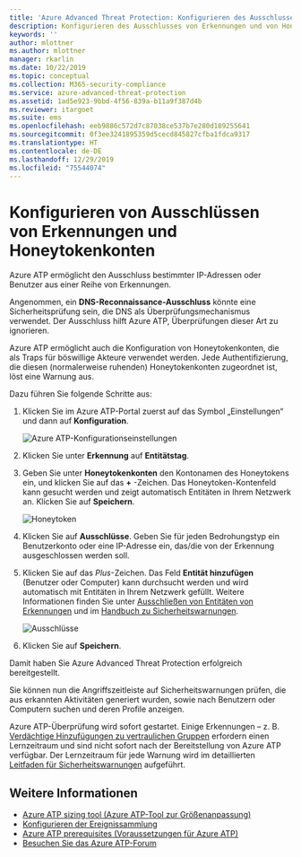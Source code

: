 ```yaml
---
title: 'Azure Advanced Threat Protection: Konfigurieren des Ausschlusses von Erkennungen und von Honeytokenkonten | Microsoft-Dokumentation'
description: Konfigurieren des Ausschlusses von Erkennungen und von Honeytoken-Benutzern
keywords: ''
author: mlottner
ms.author: mlottner
manager: rkarlin
ms.date: 10/22/2019
ms.topic: conceptual
ms.collection: M365-security-compliance
ms.service: azure-advanced-threat-protection
ms.assetid: 1ad5e923-9bbd-4f56-839a-b11a9f387d4b
ms.reviewer: itargoet
ms.suite: ems
ms.openlocfilehash: eeb9886c572d7c87038ce537b7e280d189255641
ms.sourcegitcommit: 0f3ee3241895359d5cecd845827cfba1fdca9317
ms.translationtype: HT
ms.contentlocale: de-DE
ms.lasthandoff: 12/29/2019
ms.locfileid: "75544074"
---
```

# <a name="configure-detection-exclusions-and-honeytoken-accounts"></a>Konfigurieren von Ausschlüssen von Erkennungen und Honeytokenkonten

Azure ATP ermöglicht den Ausschluss bestimmter IP-Adressen oder Benutzer aus einer Reihe von Erkennungen. 

Angenommen, ein **DNS-Reconnaissance-Ausschluss** könnte eine Sicherheitsprüfung sein, die DNS als Überprüfungsmechanismus verwendet. Der Ausschluss hilft Azure ATP, Überprüfungen dieser Art zu ignorieren.  

Azure ATP ermöglicht auch die Konfiguration von Honeytokenkonten, die als Traps für böswillige Akteure verwendet werden. Jede Authentifizierung, die diesen (normalerweise ruhenden) Honeytokenkonten zugeordnet ist, löst eine Warnung aus.

Dazu führen Sie folgende Schritte aus:

1.  Klicken Sie im Azure ATP-Portal zuerst auf das Symbol „Einstellungen“ und dann auf **Konfiguration**.

    ![Azure ATP-Konfigurationseinstellungen](media/atp-config-menu.png)

2.  Klicken Sie unter **Erkennung** auf **Entitätstag**.

3. Geben Sie unter **Honeytokenkonten** den Kontonamen des Honeytokens ein, und klicken Sie auf das **+** -Zeichen. Das Honeytoken-Kontenfeld kann gesucht werden und zeigt automatisch Entitäten in Ihrem Netzwerk an. Klicken Sie auf **Speichern**.

   ![Honeytoken](media/honeytoken-sensitive.png)

4. Klicken Sie auf **Ausschlüsse**. Geben Sie für jeden Bedrohungstyp ein Benutzerkonto oder eine IP-Adresse ein, das/die von der Erkennung ausgeschlossen werden soll. 
5. Klicken Sie auf das *Plus*-Zeichen. Das Feld **Entität hinzufügen** (Benutzer oder Computer) kann durchsucht werden und wird automatisch mit Entitäten in Ihrem Netzwerk gefüllt. Weitere Informationen finden Sie unter [Ausschließen von Entitäten von Erkennungen](excluding-entities-from-detections.md) und im [Handbuch zu Sicherheitswarnungen](suspicious-activity-guide.md).

   ![Ausschlüsse](media/exclusions.png)

6.  Klicken Sie auf **Speichern**.


Damit haben Sie Azure Advanced Threat Protection erfolgreich bereitgestellt.

Sie können nun die Angriffszeitleiste auf Sicherheitswarnungen prüfen, die aus erkannten Aktivitäten generiert wurden, sowie nach Benutzern oder Computern suchen und deren Profile anzeigen.

Azure ATP-Überprüfung wird sofort gestartet. Einige Erkennungen – z. B. [Verdächtige Hinzufügungen zu vertraulichen Gruppen](atp-domain-dominance-alerts.md#suspicious-additions-to-sensitive-groups-external-id-2024) erfordern einen Lernzeitraum und sind nicht sofort nach der Bereitstellung von Azure ATP verfügbar. Der Lernzeitraum für jede Warnung wird im detaillierten [Leitfaden für Sicherheitswarnungen](suspicious-activity-guide.md) aufgeführt. 


## <a name="see-also"></a>Weitere Informationen
- [Azure ATP sizing tool (Azure ATP-Tool zur Größenanpassung)](https://aka.ms/aatpsizingtool)
- [Konfigurieren der Ereignissammlung](configure-event-collection.md)
- [Azure ATP prerequisites (Voraussetzungen für Azure ATP)](atp-prerequisites.md)
- [Besuchen Sie das Azure ATP-Forum](https://aka.ms/azureatpcommunity)
